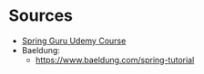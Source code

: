 # Sources

* [Spring Guru Udemy Course](https://www.udemy.com/course/spring-framework-5-beginner-to-guru/)
* Baeldung:
  * https://www.baeldung.com/spring-tutorial